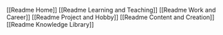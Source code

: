 [[Readme Home]]
[[Readme Learning and Teaching]]
[[Readme Work and Career]]
[[Readme Project and Hobby]]
[[Readme Content and Creation]]
[[Readme Knowledge Library]]
